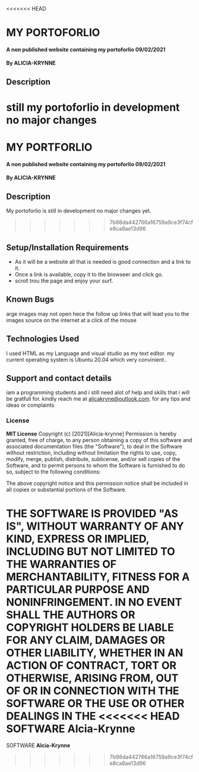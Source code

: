 <<<<<<< HEAD
# MY PORTOFORLIO
#### A non published website containing my  portoforlio 09/02/2021
#### By **ALICIA-KRYNNE**
## Description
still my  portoforlio in development no  major changes 
=======
# MY PORTFORLIO
#### A non published website containing my  portoforlio 09/02/2021
#### By **ALICIA-KRYNNE**
## Description
My portoforlio is still in development no  major changes yet.
>>>>>>> 7b98da442766a16759a9ce3f74cfe8ca8ae13d96
## Setup/Installation Requirements
* As it will be a website all that is needed is good connection and a link to it.
* Once a link is available, copy it to the browseer and click  go.
* scroll trou  the page and enjoy your surf.

## Known Bugs
arge images may not open hece the follow up links that will lead you to the  images source on the internet at a click of the  mouse
## Technologies Used
I used HTML as my Language and visual studio as my  text editor. my  current operating system is Ubuntu 20.04 which  very  convinient..
## Support and contact details
iam a programming  students  and i  still need alot of  help  and  skills that  i  will be gratfull for. kindly  reach me at alicakryne@outlook.com. for any  tips and ideas or complaints
### License
 **MIT License**
Copyright (c) [2021][Alicia-krynne]
Permission is hereby granted, free of charge, to any person obtaining a copy
of this software and associated documentation files (the "Software"), to deal
in the Software without restriction, including without limitation the rights
to use, copy, modify, merge, publish, distribute, sublicense, and/or sell
copies of the Software, and to permit persons to whom the Software is
furnished to do so, subject to the following conditions:

The above copyright notice and this permission notice shall be included in all
copies or substantial portions of the Software.

THE SOFTWARE IS PROVIDED "AS IS", WITHOUT WARRANTY OF ANY KIND, EXPRESS OR
IMPLIED, INCLUDING BUT NOT LIMITED TO THE WARRANTIES OF MERCHANTABILITY,
FITNESS FOR A PARTICULAR PURPOSE AND NONINFRINGEMENT. IN NO EVENT SHALL THE
AUTHORS OR COPYRIGHT HOLDERS BE LIABLE FOR ANY CLAIM, DAMAGES OR OTHER
LIABILITY, WHETHER IN AN ACTION OF CONTRACT, TORT OR OTHERWISE, ARISING FROM,
OUT OF OR IN CONNECTION WITH THE SOFTWARE OR THE USE OR OTHER DEALINGS IN THE
<<<<<<< HEAD
SOFTWARE **Alcia-Krynne**
=======
SOFTWARE **Alcia-Krynne**
>>>>>>> 7b98da442766a16759a9ce3f74cfe8ca8ae13d96

